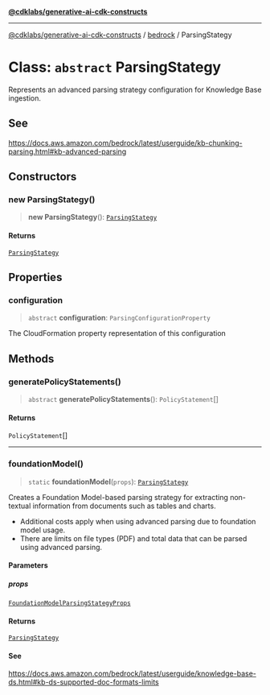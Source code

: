 [**@cdklabs/generative-ai-cdk-constructs**](../../../README.md)

***

[@cdklabs/generative-ai-cdk-constructs](../../../README.md) / [bedrock](../README.md) / ParsingStategy

# Class: `abstract` ParsingStategy

Represents an advanced parsing strategy configuration for Knowledge Base ingestion.

## See

https://docs.aws.amazon.com/bedrock/latest/userguide/kb-chunking-parsing.html#kb-advanced-parsing

## Constructors

### new ParsingStategy()

> **new ParsingStategy**(): [`ParsingStategy`](ParsingStategy.md)

#### Returns

[`ParsingStategy`](ParsingStategy.md)

## Properties

### configuration

> `abstract` **configuration**: `ParsingConfigurationProperty`

The CloudFormation property representation of this configuration

## Methods

### generatePolicyStatements()

> `abstract` **generatePolicyStatements**(): `PolicyStatement`[]

#### Returns

`PolicyStatement`[]

***

### foundationModel()

> `static` **foundationModel**(`props`): [`ParsingStategy`](ParsingStategy.md)

Creates a Foundation Model-based parsing strategy for extracting non-textual information
from documents such as tables and charts.
- Additional costs apply when using advanced parsing due to foundation model usage.
- There are limits on file types (PDF) and total data that can be parsed using advanced parsing.

#### Parameters

##### props

[`FoundationModelParsingStategyProps`](../interfaces/FoundationModelParsingStategyProps.md)

#### Returns

[`ParsingStategy`](ParsingStategy.md)

#### See

https://docs.aws.amazon.com/bedrock/latest/userguide/knowledge-base-ds.html#kb-ds-supported-doc-formats-limits
